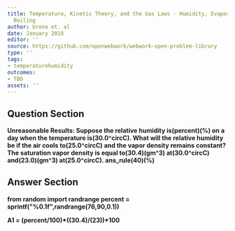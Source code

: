 ```yaml
---
title: Temperature, Kinetic Theory, and the Gas Laws - Humidity, Evaporation, and
  Boiling
author: Urone et. al
date: January 2018
editor: ''
source: https://github.com/openwebwork/webwork-open-problem-library
type: ''
tags:
- temperaturehumidity
outcomes:
- TBD
assets: ''
---
```


## Question Section 

<b>
<b>Unreasonable Results:<b> Suppose the relative humidity is(percent)(%) on a day when the temperature is(30.0^circC). What will the relative humidity be if the air cools to(25.0^circC) and the vapor density remains constant? The saturation vapor density is equal to(30.4)(gm^3) at(30.0^circC) and(23.0)(gm^3) at(25.0^circC).
ans_rule(40)(%)



## Answer Section

from random import randrange
percent = sprintf("%0.1f",randrange(76,90,0.1))

A1 = (percent/100)*((30.4)/(23))*100